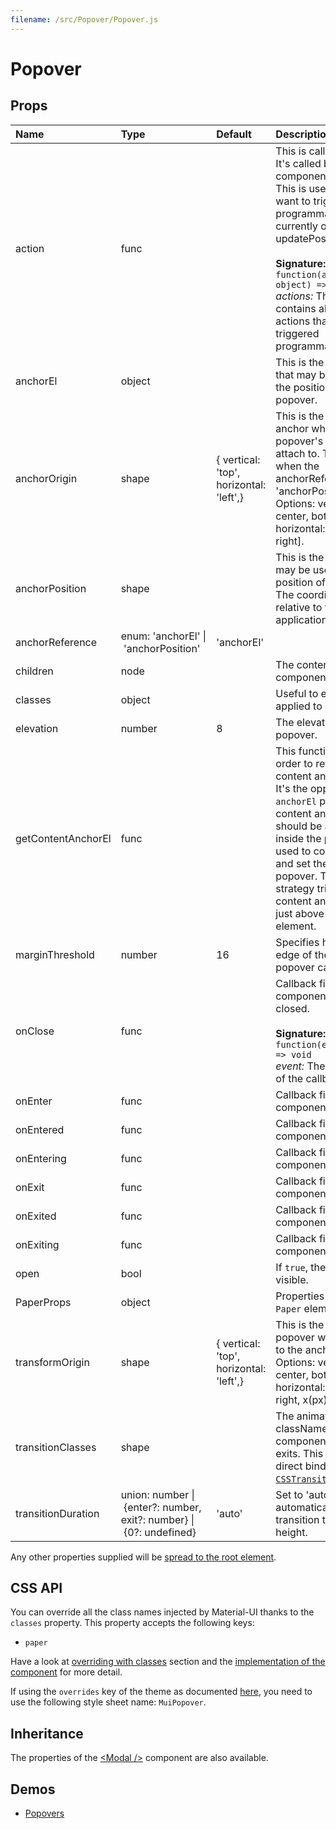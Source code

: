 ```yaml
---
filename: /src/Popover/Popover.js
---
```


<!--- This documentation is automatically generated, do not try to edit it. -->

# Popover



## Props

| Name | Type | Default | Description |
|:-----|:-----|:--------|:------------|
| action | func |  | This is callback property. It's called by the component on mount. This is useful when you want to trigger an action programmatically. It currently only supports updatePosition() action.<br><br>**Signature:**<br>`function(actions: object) => void`<br>*actions:* This object contains all posible actions that can be triggered programmatically. |
| anchorEl | object |  | This is the DOM element that may be used to set the position of the popover. |
| anchorOrigin | shape | {  vertical: 'top',  horizontal: 'left',} | This is the point on the anchor where the popover's `anchorEl` will attach to. This is not used when the anchorReference is 'anchorPosition'.<br>Options: vertical: [top, center, bottom]; horizontal: [left, center, right]. |
| anchorPosition | shape |  | This is the position that may be used to set the position of the popover. The coordinates are relative to the application's client area. |
| anchorReference | enum:&nbsp;'anchorEl'&nbsp;&#124;<br>&nbsp;'anchorPosition'<br> | 'anchorEl' |  |
| children | node |  | The content of the component. |
| classes | object |  | Useful to extend the style applied to components. |
| elevation | number | 8 | The elevation of the popover. |
| getContentAnchorEl | func |  | This function is called in order to retrieve the content anchor element. It's the opposite of the `anchorEl` property. The content anchor element should be an element inside the popover. It's used to correctly scroll and set the position of the popover. The positioning strategy tries to make the content anchor element just above the anchor element. |
| marginThreshold | number | 16 | Specifies how close to the edge of the window the popover can appear. |
| onClose | func |  | Callback fired when the component requests to be closed.<br><br>**Signature:**<br>`function(event: object) => void`<br>*event:* The event source of the callback. |
| onEnter | func |  | Callback fired before the component is entering. |
| onEntered | func |  | Callback fired when the component has entered. |
| onEntering | func |  | Callback fired when the component is entering. |
| onExit | func |  | Callback fired before the component is exiting. |
| onExited | func |  | Callback fired when the component has exited. |
| onExiting | func |  | Callback fired when the component is exiting. |
| open | bool |  | If `true`, the popover is visible. |
| PaperProps | object |  | Properties applied to the `Paper` element. |
| transformOrigin | shape | {  vertical: 'top',  horizontal: 'left',} | This is the point on the popover which will attach to the anchor's origin.<br>Options: vertical: [top, center, bottom, x(px)]; horizontal: [left, center, right, x(px)]. |
| transitionClasses | shape |  | The animation classNames applied to the component as it enters or exits. This property is a direct binding to [`CSSTransition.classNames`](https://reactcommunity.org/react-transition-group/#CSSTransition-prop-classNames). |
| transitionDuration | union:&nbsp;number&nbsp;&#124;<br>&nbsp;{enter?: number, exit?: number}&nbsp;&#124;<br>&nbsp;{0?: undefined}<br> | 'auto' | Set to 'auto' to automatically calculate transition time based on height. |

Any other properties supplied will be [spread to the root element](/guides/api#spread).

## CSS API

You can override all the class names injected by Material-UI thanks to the `classes` property.
This property accepts the following keys:
- `paper`

Have a look at [overriding with classes](/customization/overrides#overriding-with-classes) section
and the [implementation of the component](https://github.com/mui-org/material-ui/tree/v1-beta/src/Popover/Popover.js)
for more detail.

If using the `overrides` key of the theme as documented
[here](/customization/themes#customizing-all-instances-of-a-component-type),
you need to use the following style sheet name: `MuiPopover`.

## Inheritance

The properties of the [&lt;Modal /&gt;](/api/modal) component are also available.

## Demos

- [Popovers](/demos/popovers)

